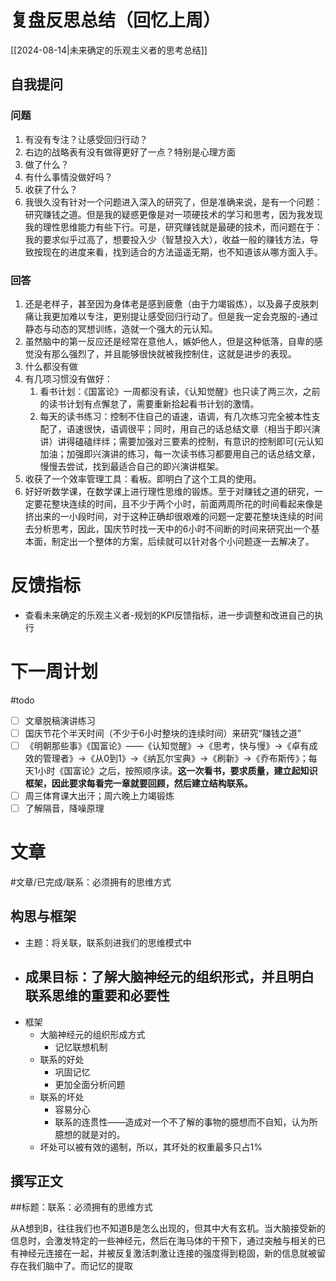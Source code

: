 # 复盘反思总结（回忆上周）

[[2024-08-14|未来确定的乐观主义者的思考总结]] 

## 自我提问
### 问题

1. 有没有专注？让感受回归行动？
2. 右边的战略表有没有做得更好了一点？特别是心理方面
3. 做了什么？
4. 有什么事情没做好吗？
5. 收获了什么？
6. 我很久没有针对一个问题进入深入的研究了，但是准确来说，是有一个问题：研究赚钱之道。但是我的疑惑更像是对一项硬技术的学习和思考，因为我发现我的理性思维能力有些下行。可是，研究赚钱就是最硬的技术，而问题在于：我的要求似乎过高了，想要投入少（智慧投入大），收益一般的赚钱方法，导致按现在的进度来看，找到适合的方法遥遥无期，也不知道该从哪方面入手。

### 回答

1. 还是老样子，甚至因为身体老是感到疲惫（由于力竭锻炼），以及鼻子皮肤刺痛让我更加难以专注，更别提让感受回归行动了。但是我一定会克服的-通过静态与动态的冥想训练，造就一个强大的元认知。
2. 虽然脑中的第一反应还是经常在意他人，嫉妒他人，但是这种低落，自卑的感觉没有那么强烈了，并且能够很快就被我控制住，这就是进步的表现。
3. 什么都没有做
4. 有几项习惯没有做好：
	1. 看书计划：《国富论》一周都没有读，《认知觉醒》也只读了两三次，之前的读书计划有点懈怠了，需要重新拾起看书计划的激情。
	2. 每天的读书练习：控制不住自己的语速，语调，有几次练习完全被本性支配了，语速很快，语调很平；同时，用自己的话总结文章（相当于即兴演讲）讲得磕磕绊绊；需要加强对三要素的控制，有意识的控制即可(元认知加油；加强即兴演讲的练习，每一次读书练习都要用自己的话总结文章，慢慢去尝试，找到最适合自己的即兴演讲框架。
5. 收获了一个效率管理工具：看板。即明白了这个工具的使用。
6. 好好听数学课，在数学课上进行理性思维的锻炼。至于对赚钱之道的研究，一定要花整块连续的时间，且不少于两个小时，前面两周所花的时间看起来像是挤出来的一小段时间，对于这种正确却很艰难的问题一定要花整块连续的时间去分析思考，因此，国庆节时找一天中的6小时不间断的时间来研究出一个基本面，制定出一个整体的方案，后续就可以针对各个小问题逐一去解决了。

# 反馈指标

- 查看未来确定的乐观主义者-规划的KPI反馈指标，进一步调整和改进自己的执行

# 下一周计划
#todo 

- [ ] 文章脱稿演讲练习
- [ ]  国庆节花个半天时间（不少于6小时整块的连续时间）来研究“赚钱之道”
- [ ] 《明朝那些事》《国富论》——《认知觉醒》->《思考，快与慢》->《卓有成效的管理者》->《从0到1》->《纳瓦尔宝典》->《刷新》->《乔布斯传》；每天1小时《国富论》之后，按照顺序读。**这一次看书，要求质量，建立起知识框架，因此要求每看完一章就要回顾，然后建立结构联系。** 
- [ ] 周三体育课大出汗；周六晚上力竭锻炼
- [ ] 了解隔音，降噪原理

# 文章
#文章/已完成/联系：必须拥有的思维方式
## 构思与框架

- 主题：将关联，联系刻进我们的思维模式中
- 成果目标：了解大脑神经元的组织形式，并且明白联系思维的重要和必要性
	- 
- 框架
	- 大脑神经元的组织形成方式
		- 记忆联想机制
	- 联系的好处
		- 巩固记忆
		- 更加全面分析问题
	- 联系的坏处
		- 容易分心
		- 联系的连贯性——造成对一个不了解的事物的臆想而不自知，认为所臆想的就是对的。
	- 坏处可以被有效的遏制，所以，其坏处的权重最多只占1%
## 撰写正文

##标题：联系：必须拥有的思维方式

从A想到B，往往我们也不知道B是怎么出现的，但其中大有玄机。当大脑接受新的信息时，会激发特定的一些神经元，然后在海马体的干预下，通过突触与相关的已有神经元连接在一起，并被反复激活刺激让连接的强度得到稳固，新的信息就被留存在我们脑中了。而记忆的提取







